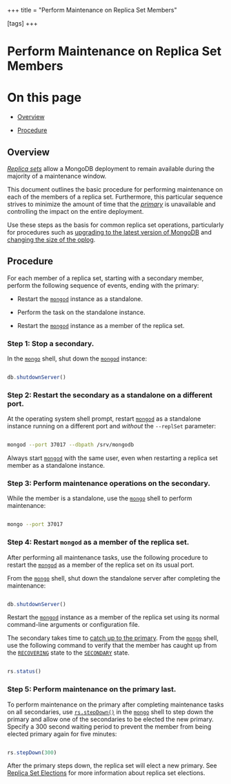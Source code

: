 +++
title = "Perform Maintenance on Replica Set Members"

[tags]
+++
# Perform Maintenance on Replica Set Members


# On this page

* [Overview](#overview) 

* [Procedure](#procedure) 


## Overview

[*Replica sets*](#term-replica-set) allow a MongoDB deployment to
remain available during the majority of a maintenance window.

This document outlines the basic procedure for performing maintenance on
each of the members of a replica set. Furthermore, this particular
sequence strives to minimize the amount of time that the
[*primary*](#term-primary) is unavailable and controlling the impact on the
entire deployment.

Use these steps as the basis for common replica set operations,
particularly for procedures such as [upgrading to the latest
version of MongoDB](#) and [changing
the size of the oplog](#).


## Procedure

For each member of a replica set, starting with a secondary member,
perform the following sequence of events, ending with the primary:

* Restart the [``mongod``](#bin.mongod) instance as a standalone. 

* Perform the task on the standalone instance. 

* Restart the [``mongod``](#bin.mongod) instance as a member of the replica set. 


### Step 1: Stop a secondary.

In the [``mongo``](#bin.mongo) shell, shut down the [``mongod``](#bin.mongod) instance:

```javascript

db.shutdownServer()

```


### Step 2: Restart the secondary as a standalone on a different port.

At the operating system shell prompt, restart [``mongod``](#bin.mongod)
as a standalone instance running on a different port and *without*
the ``--replSet`` parameter:

```sh

mongod --port 37017 --dbpath /srv/mongodb

```

Always start [``mongod``](#bin.mongod) with the same user, even when
restarting a replica set member as a standalone instance.


### Step 3: Perform maintenance operations on the secondary.

While the member is a standalone, use the [``mongo``](#bin.mongo) shell to
perform maintenance:

```sh

mongo --port 37017

```


### Step 4: Restart ``mongod`` as a member of the replica set.

After performing all maintenance tasks, use the following procedure
to restart the [``mongod``](#bin.mongod) as a member of the replica set
on its usual port.

From the [``mongo``](#bin.mongo) shell, shut down the standalone
server after completing the maintenance:

```javascript

db.shutdownServer()

```

Restart the [``mongod``](#bin.mongod) instance as a member of
the replica set using its normal command-line arguments or
configuration file.

The secondary takes time to [catch up to the primary](#). From the [``mongo``](#bin.mongo) shell, use the
following command to verify that the member has caught up from the
[``RECOVERING``](#replstate.RECOVERING) state to the [``SECONDARY``](#replstate.SECONDARY) state.

```javascript

rs.status()

```


### Step 5: Perform maintenance on the primary last.

To perform maintenance on the primary after completing maintenance
tasks on all secondaries, use [``rs.stepDown()``](#rs.stepDown) in the
[``mongo``](#bin.mongo) shell to step down the primary and allow one of
the secondaries to be elected the new primary. Specify a 300 second
waiting period to prevent the member from being elected primary again
for five minutes:

```javascript

rs.stepDown(300)

```

After the primary steps down, the replica set will elect a new
primary. See [Replica Set Elections](#) for more
information about replica set elections.
